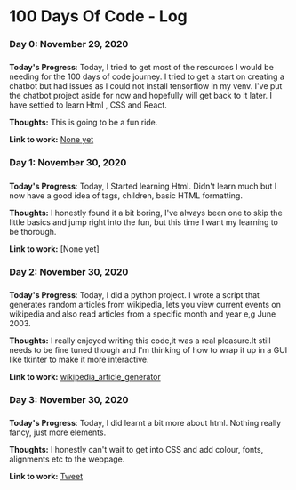 # 100 Days Of Code - Log

### Day 0: November 29, 2020 
##### 

**Today's Progress**: Today, I tried to get most of the resources I would be needing for the 100 days of code journey. I tried to get a start on creating a chatbot but had issues as I could not install tensorflow in my venv. I've put the chatbot project aside for now and hopefully will get back to it later.
I have settled to learn Html , CSS and React.

**Thoughts:** This is going to be a fun ride.

**Link to work:** [None yet](http://www.example.com)

### Day 1: November 30, 2020 
##### 

**Today's Progress**: Today, I Started learning Html.
Didn't learn much but I now have a good idea of tags, children, basic HTML formatting.

**Thoughts:** I honestly found it a bit boring, I've always been one to skip the little basics and jump right into the fun, but this time I want my learning to be thorough.

**Link to work:** [None yet]

### Day 2: November 30, 2020 
##### 

**Today's Progress**: Today, I did a python project.
I wrote a script that generates random articles from wikipedia, lets you view current events on wikipedia and also read articles from a specific month and year e,g June 2003.


**Thoughts:** I really enjoyed writing this code,it was a real pleasure.It still needs to be fine tuned though and I'm thinking of how to wrap it up in a GUI like tkinter to make it more interactive.

**Link to work:** [wikipedia_article_generator](https://github.com/AbiolaOyedele/wikipedia_article_generator/blob/6e38a9fcb52d0b402138e8177048ad69803fa322/Wikipedia.py)


### Day 3: November 30, 2020 
##### 

**Today's Progress**: Today, I did learnt a bit more about html.
Nothing really fancy, just more elements.


**Thoughts:** I honestly can't wait to get into CSS and add colour, fonts, alignments etc to the webpage. 

**Link to work:** [Tweet](https://twitter.com/EmperorAbiola/status/1334257963670835202)




